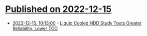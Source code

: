 # [Published on 2022-12-15](index.md)

* [2022-12-15, 10:13:00](https://soylentnews.org/article.pl?sid=22/12/14/1814205&from=rss) - [Liquid Cooled HDD Study Touts Greater Reliability, Lower TCO](https://soylentnews.org/article.pl?sid=22/12/14/1814205&from=rss)
